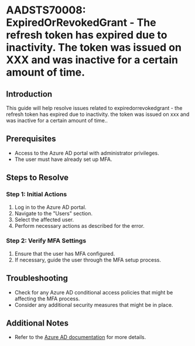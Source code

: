 
# AADSTS70008: ExpiredOrRevokedGrant - The refresh token has expired due to inactivity. The token was issued on XXX and was inactive for a certain amount of time.

## Introduction
This guide will help resolve issues related to expiredorrevokedgrant - the refresh token has expired due to inactivity. the token was issued on xxx and was inactive for a certain amount of time..

## Prerequisites
- Access to the Azure AD portal with administrator privileges.
- The user must have already set up MFA.

## Steps to Resolve

### Step 1: Initial Actions
1. Log in to the Azure AD portal.
2. Navigate to the "Users" section.
3. Select the affected user.
4. Perform necessary actions as described for the error.

### Step 2: Verify MFA Settings
1. Ensure that the user has MFA configured.
2. If necessary, guide the user through the MFA setup process.

## Troubleshooting
- Check for any Azure AD conditional access policies that might be affecting the MFA process.
- Consider any additional security measures that might be in place.

## Additional Notes
- Refer to the [Azure AD documentation](https://learn.microsoft.com/en-us/azure/active-directory/) for more details.
